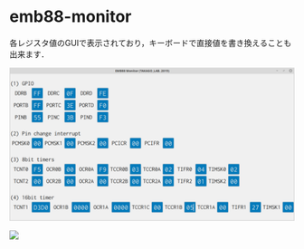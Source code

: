 # emb88-monitor

各レジスタ値のGUIで表示されており，キーボードで直接値を書き換えることも出来ます．

![専門実験の学生用に開発中](https://github.com/takago/emb88-monitor/blob/master/screenshot.png)

![](https://www.amazon.co.jp/dp/4764905612/)
